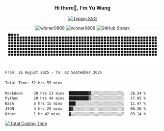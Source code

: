 <h3 align="center">Hi there👋, I'm Yu Wang</h1>

<p align="center"><a href="https://git.io/typing-svg"><img src="https://readme-typing-svg.demolab.com?font=Alex+Brush&size=18&pause=1000&color=716A50&background=6F66FF00&center=true&vCenter=true&width=435&lines=To+love+oneself+is+the+beginning+of+a+lifelong+romance.+%E2%80%94+Oscar+Wilde" alt="Typing SVG" /></a></p>


<p align="center">
 <img src="https://github-readme-stats.vercel.app/api/top-langs?username=wloner0809&show_icons=true&locale=en&layout=compact" alt="wloner0809" height=120 />
 <img src="https://github-readme-stats.vercel.app/api?username=wloner0809&show_icons=true&locale=en" alt="wloner0809" height=120 />
 <img src="https://github-readme-streak-stats.herokuapp.com?user=wloner0809&theme=microsoft" alt="GitHub Streak" height=120 />
 <img src="https://github.com/Wloner0809/Wloner0809/blob/output/github-contribution-grid-snake.svg">
</p>
 
<!--START_SECTION:waka-->

```txt
From: 26 August 2025 - To: 02 September 2025

Total Time: 52 hrs 55 mins

Markdown     20 hrs 53 mins  █████████▓░░░░░░░░░░░░░░░   38.24 %
Python       20 hrs 44 mins  █████████▒░░░░░░░░░░░░░░░   37.95 %
Bash         6 hrs 15 mins   ███░░░░░░░░░░░░░░░░░░░░░░   11.47 %
JSON         3 hrs 25 mins   █▓░░░░░░░░░░░░░░░░░░░░░░░   06.26 %
Other        1 hr 42 mins    ▓░░░░░░░░░░░░░░░░░░░░░░░░   03.14 %
```

<!--END_SECTION:waka-->

[![Total Coding Time](https://wakatime.com/badge/user/3b010e91-e8bb-445f-9eac-c8ab5bc30cb6.svg)](https://wakatime.com/@3b010e91-e8bb-445f-9eac-c8ab5bc30cb6)
